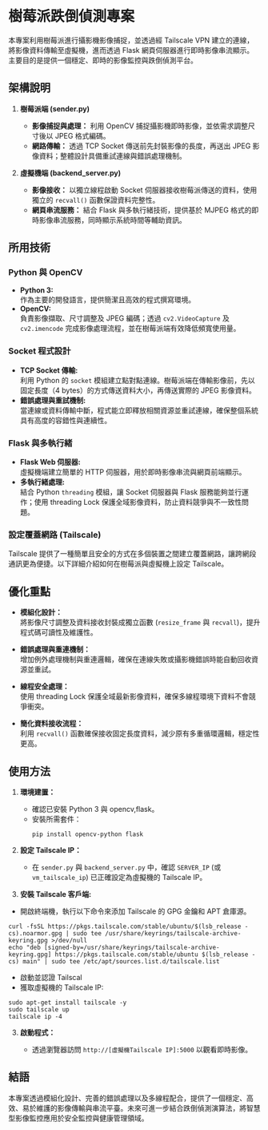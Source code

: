 # 樹莓派跌倒偵測專案

本專案利用樹莓派進行攝影機影像捕捉，並透過經 Tailscale VPN 建立的連線，將影像資料傳輸至虛擬機，進而透過 Flask 網頁伺服器進行即時影像串流顯示。主要目的是提供一個穩定、即時的影像監控與跌倒偵測平台。

## 架構說明

1. **樹莓派端 (sender.py)**  
   - **影像捕捉與處理：** 利用 OpenCV 捕捉攝影機即時影像，並依需求調整尺寸後以 JPEG 格式編碼。  
   - **網路傳輸：** 透過 TCP Socket 傳送前先封裝影像的長度，再送出 JPEG 影像資料；整體設計具備重試連線與錯誤處理機制。

2. **虛擬機端 (backend_server.py)**  
   - **影像接收：** 以獨立線程啟動 Socket 伺服器接收樹莓派傳送的資料，使用獨立的 `recvall()` 函數保證資料完整性。  
   - **網頁串流服務：** 結合 Flask 與多執行緒技術，提供基於 MJPEG 格式的即時影像串流服務，同時顯示系統時間等輔助資訊。



## 所用技術

### Python 與 OpenCV
- **Python 3:**  
  作為主要的開發語言，提供簡潔且高效的程式撰寫環境。  
- **OpenCV:**  
  負責影像擷取、尺寸調整及 JPEG 編碼；透過 `cv2.VideoCapture` 及 `cv2.imencode` 完成影像處理流程，並在樹莓派端有效降低頻寬使用量。

### Socket 程式設計
- **TCP Socket 傳輸:**  
  利用 Python 的 `socket` 模組建立點對點連線。樹莓派端在傳輸影像前，先以固定長度（4 bytes）的方式傳送資料大小，再傳送實際的 JPEG 影像資料。  
- **錯誤處理與重試機制:**  
  當連線或資料傳輸中斷，程式能立即釋放相關資源並重試連線，確保整個系統具有高度的容錯性與連續性。

### Flask 與多執行緒
- **Flask Web 伺服器:**  
  虛擬機端建立簡單的 HTTP 伺服器，用於即時影像串流與網頁前端顯示。  
- **多執行緒處理:**  
  結合 Python `threading` 模組，讓 Socket 伺服器與 Flask 服務能夠並行運作；使用 threading Lock 保護全域影像資料，防止資料競爭與不一致性問題。

### 設定覆蓋網路 (Tailscale)
Tailscale 提供了一種簡單且安全的方式在多個裝置之間建立覆蓋網路，讓跨網段通訊更為便捷。以下詳細介紹如何在樹莓派與虛擬機上設定 Tailscale。

## 優化重點

- **模組化設計：**  
  將影像尺寸調整及資料接收封裝成獨立函數 (`resize_frame` 與 `recvall`)，提升程式碼可讀性及維護性。

- **錯誤處理與重連機制：**  
  增加例外處理機制與重連邏輯，確保在連線失敗或攝影機錯誤時能自動回收資源並重試。

- **線程安全處理：**  
  使用 threading Lock 保護全域最新影像資料，確保多線程環境下資料不會競爭衝突。

- **簡化資料接收流程：**  
  利用 `recvall()` 函數確保接收固定長度資料，減少原有多重循環邏輯，穩定性更高。

## 使用方法

1. **環境建置：**  
   - 確認已安裝 Python 3 與 opencv,flask。  
   - 安裝所需套件：  
     ```
     pip install opencv-python flask
     ```

2. **設定 Tailscale IP：**  
   - 在 `sender.py` 與 `backend_server.py` 中，確認 `SERVER_IP` (或 `vm_tailscale_ip`) 已正確設定為虛擬機的 Tailscale IP。
     
3. **安裝 Tailscale 客戶端:**
  - 開啟終端機，執行以下命令來添加 Tailscale 的 GPG 金鑰和 APT 倉庫源。

 ```
curl -fsSL https://pkgs.tailscale.com/stable/ubuntu/$(lsb_release -cs).noarmor.gpg | sudo tee /usr/share/keyrings/tailscale-archive-keyring.gpg >/dev/null
echo "deb [signed-by=/usr/share/keyrings/tailscale-archive-keyring.gpg] https://pkgs.tailscale.com/stable/ubuntu $(lsb_release -cs) main" | sudo tee /etc/apt/sources.list.d/tailscale.list
 ```
  - 啟動並認證 Tailscal
  - 獲取虛擬機的 Tailscale IP:

 ```
sudo apt-get install tailscale -y
sudo tailscale up
tailscale ip -4
  ```
 

3. **啟動程式：**  

   - 透過瀏覽器訪問 `http://[虛擬機Tailscale IP]:5000` 以觀看即時影像。

## 結語

本專案透過模組化設計、完善的錯誤處理以及多線程配合，提供了一個穩定、高效、易於維護的影像傳輸與串流平臺。未來可進一步結合跌倒偵測演算法，將智慧型影像監控應用於安全監控與健康管理領域。
